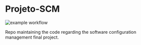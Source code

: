 # Projeto-SCM

![example workflow](https://github.com/github/docs/actions/workflows/python-app.yml/badge.svg)

Repo maintaining the code regarding the software configuration management final project.
